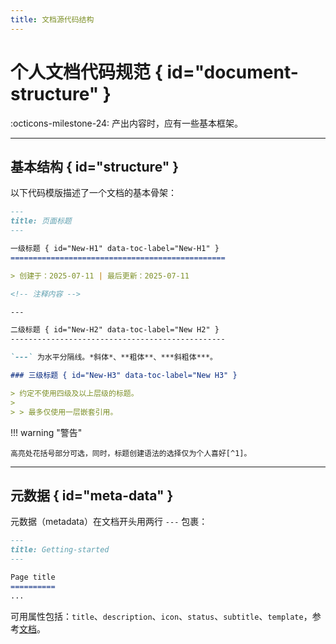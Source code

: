 ```yaml
---
title: 文档源代码结构
---
```


个人文档代码规范 { id="document-structure" }
============================================

:octicons-milestone-24: 产出内容时，应有一些基本框架。

---

基本结构 { id="structure" }
---------------------------

以下代码模版描述了一个文档的基本骨架：

``` markdown title="template.md" linenums="1" hl_lines="5 6 14 15 19"
---
title: 页面标题
---

一级标题 { id="New-H1" data-toc-label="New-H1" }
================================================

> 创建于：2025-07-11 | 最后更新：2025-07-11

<!-- 注释内容 -->

---

二级标题 { id="New-H2" data-toc-label="New H2" }
------------------------------------------------

`---` 为水平分隔线。*斜体*、**粗体**、***斜粗体***。

### 三级标题 { id="New-H3" data-toc-label="New H3" }

> 约定不使用四级及以上层级的标题。
>
> > 最多仅使用一层嵌套引用。
```

!!! warning "警告"

    高亮处花括号部分可选，同时，标题创建语法的选择仅为个人喜好[^1]。

[^1]:
    目的是在我的工作环境下兼顾源代码的可读性，很大程度上取决于我个人的风格偏好，在此处**并非最佳工程实践**。

---

元数据 { id="meta-data" }
-------------------------

元数据（metadata）在文档开头用两行 `---` 包裹：

``` markdown linenums="1" hl_lines="2"
---
title: Getting-started
---

Page title
==========
...
```

可用属性包括：`title`、`description`、`icon`、`status`、`subtitle`、`template`，参考[文档][ref]。

  [ref]: https://squidfunk.github.io/mkdocs-material/reference/
